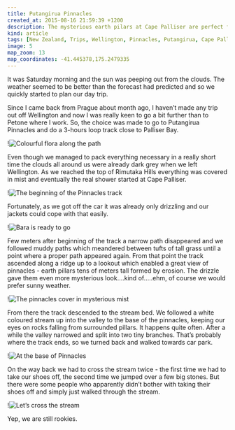 ```yaml
---
title: Putangirua Pinnacles
created_at: 2015-08-16 21:59:39 +1200
description: The mysterious earth pilars at Cape Palliser are perfect for a one day trip from Wellington. Stream crossing involved.
kind: article
tags: [New Zealand, Trips, Wellington, Pinnacles, Putangirua, Cape Palliser, Day Trip]
image: 5
map_zoom: 13
map_coordinates: -41.445378,175.2479335
---
```


It was Saturday morning and the sun was peeping out from the clouds. The weather seemed to be better than the forecast had predicted and so we quickly started to plan our day trip.

Since I came back from Prague about month ago, I haven’t made any trip out off Wellington and now I was really keen to go a bit further than to Petone where I work. So, the choice was made to go to Putangirua Pinnacles and do a 3-hours loop track close to Palliser Bay.

!![Colourful flora along the path](7)

Even though we managed to pack everything necessary in a really short time the clouds all around us were already dark grey when we left Wellington. As we reached the top of Rimutaka Hills everything was covered in mist and eventually the real shower started at Cape Palliser.

!![The beginning of the Pinnacles track](3)

Fortunately, as we got off the car it was already only drizzling and our jackets could cope with that easily.

!![Bara is ready to go](1)

Few meters after beginning of the track a narrow path disappeared and we followed muddy paths which meandered between tufts of tall grass until a point where a proper path appeared again. From that point the track ascended along a ridge up to a lookout which enabled a great view of pinnacles - earth pillars tens of meters tall formed by erosion. The drizzle gave them even more mysterious look….kind of…..ehm, of course we would prefer sunny weather.

!![The pinnacles cover in mysterious mist](4)

From there the track descended to the stream bed. We followed a white coloured stream up into the valley to the base of the pinnacles, keeping our eyes on rocks falling from surrounded pillars. It happens quite often. After a while the valley narrowed and split into two tiny branches. That’s probably where the track ends, so we turned back and walked towards car park.

!![At the base of Pinnacles](6)

On the way back we had to cross the stream twice - the first time we had to take our shoes off, the second time we jumped over a few big stones. But there were some people who apparently didn’t bother with taking their shoes off and simply just walked through the stream.

!![Let’s cross the stream](2)

Yep, we are still rookies.
